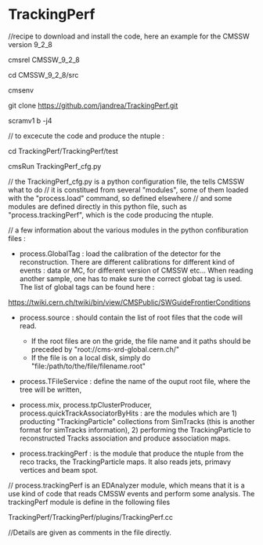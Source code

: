 # TrackingPerf


//recipe to download and install the code, here an example for the CMSSW version 9_2_8

cmsrel CMSSW_9_2_8

cd CMSSW_9_2_8/src

cmsenv

git clone https://github.com/jandrea/TrackingPerf.git

scramv1 b -j4

// to excecute the code and produce the ntuple :

cd TrackingPerf/TrackingPerf/test

cmsRun TrackingPerf_cfg.py

// the TrackingPerf_cfg.py is a python configuration file, the tells CMSSW what to do
// it is constitued from several "modules", some of them loaded with the "process.load" command, so defined elsewhere
// and some modules are defined directly in this python file, such as "process.trackingPerf", which is the code producing the ntuple.

// a few information about the various modules in the python confiburation files :

  -  process.GlobalTag : load the calibration of the detector for the reconstruction. There are different calibrations for different kind of events : data or MC, for different version of CMSSW etc... When reading another sample, one has to make sure the correct globat tag is used. The list of global tags can be found here :
  
  https://twiki.cern.ch/twiki/bin/view/CMSPublic/SWGuideFrontierConditions
  
  - process.source  : should contain the list of root files that the code will read. 
    * If the root files are on the gride, the file name and it paths should be preceded by 
        "root://cms-xrd-global.cern.ch/"
    * If the file is on a local disk, simply do 
        "file:/path/to/the/file/filename.root"

  - process.TFileService : define the name of the ouput root file, where the tree will be written,
  
  - process.mix, process.tpClusterProducer, process.quickTrackAssociatorByHits : are the modules which are  1) producting "TrackingParticle" collections from SimTracks (this is another format for simTracks information),  2) performing the TrackingParticle to reconstructed Tracks association and produce association maps.
  
  - process.trackingPerf : is the module that produce the ntuple from the reco tracks, the TrackingParticle maps. It also reads jets, primavy vertices and beam spot.
  
// process.trackingPerf is an EDAnalyzer module, which means that it is a use kind of code that reads CMSSW events and perform some analysis. The trackingPerf module is define in the following files 
  
TrackingPerf/TrackingPerf/plugins/TrackingPerf.cc

//Details are given as comments in the file directly.

  
  
  

